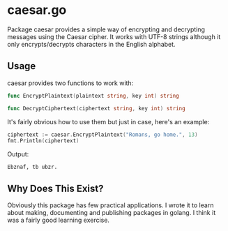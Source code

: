 # caesar.go

Package caesar provides a simple way of encrypting and decrypting messages using the Caesar cipher. It works with UTF-8 strings although it only encrypts/decrypts characters in the English alphabet.

## Usage

caesar provides two functions to work with:

``` go
func EncryptPlaintext(plaintext string, key int) string
```

``` go
func DecryptCiphertext(ciphertext string, key int) string
```

It's fairly obvious how to use them but just in case, here's an example:


``` go
ciphertext := caesar.EncryptPlaintext("Romans, go home.", 13)
fmt.Println(ciphertext)
```

Output:

```
Ebznaf, tb ubzr.
```

## Why Does This Exist?

Obviously this package has few practical applications. I wrote it to learn about making, documenting and publishing packages in golang. I think it was a fairly good learning exercise.
